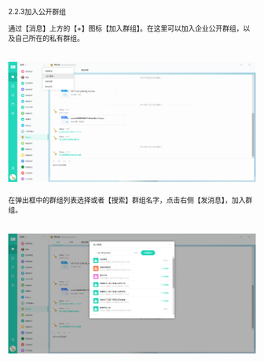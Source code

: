 2.2.3加入公开群组

通过【消息】上方的【+】图标【加入群组】。在这里可以加入企业公开群组，以及自己所在的私有群组。

# ![](/assets/2.2.3加入群组.png)

在弹出框中的群组列表选择或者【搜索】群组名字，点击右侧【发消息】，加入群组。

# ![](/assets/2.2.3加入公开群组.png)